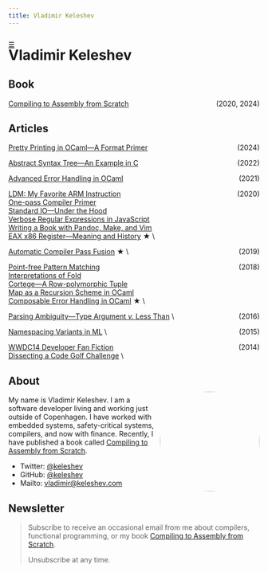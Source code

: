 ```yaml
---
title: Vladimir Keleshev
---
```


<style> #home { position: absolute; line-height: 42px;} </style>

<span id=home><a title=Home href=/>☰</a></span>

<h1>
Vladimir Keleshev
</h1>


<style>#home a { color: black; float: left; }</style>




## Book

<span style="float:right">(2020, 2024)</span>

[Compiling to Assembly from Scratch](/compiling-to-assembly-from-scratch/)

Articles
--------

<div style="text-align:left">

<span style="float:right">(2024)</span>

[Pretty Printing in OCaml—A Format Primer](/pretty-printing-in-ocaml-a-format-primer) 

<span style="float:right">(2022)</span>

[Abstract Syntax Tree—An Example in C](/abstract-syntax-tree-an-example-in-c) 

<span style="float:right">(2021)</span>

[Advanced Error Handling in OCaml](/advanced-error-handling-in-ocaml)

<span style="float:right">(2020)</span>

[LDM: My Favorite ARM Instruction](/ldm-my-favorite-arm-instruction) \
[One-pass Compiler Primer](/one-pass-compiler-primer) \
[Standard IO—Under the Hood](/standard-io-under-the-hood) \
[Verbose Regular Expressions in JavaScript](/verbose-regular-expressions-in-javascript) \
[Writing a Book with Pandoc, Make, and Vim](/my-book-writing-setup) \
[EAX x86 Register—Meaning and History](/eax-x86-register-meaning-and-history) ★ \

<span style="float:right">(2019)</span>

[Automatic Compiler Pass Fusion](/automatic-compiler-pass-fusion) ★ \

<span style="float:right">(2018)</span>

[Point-free Pattern Matching](/point-free-pattern-matching) \
[Interpretations of Fold](/interpretations-of-fold) \
[Cortege—A Row-polymorphic Tuple](cortege-a-row-polymorphic-tuple) \
[Map as a Recursion Scheme in OCaml](/map-as-a-recursion-scheme-in-ocaml) \
[Composable Error Handling in OCaml](/composable-error-handling-in-ocaml) ★ \

<span style="float:right">(2016)</span>

[Parsing Ambiguity—Type Argument *v.* Less Than](/parsing-ambiguity-type-argument-v-less-than) \

<span style="float:right">(2015)</span>

[Namespacing Variants in ML](/namespacing-variants-in-ml) \

<span style="float:right">(2014)</span>

[WWDC14 Developer Fan Fiction](/wwdc14-developer-fan-fiction) \
[Dissecting a Code Golf Challenge](/dissecting-a-code-golf-challenge) \

</div>

<!--

Blog
----

<!--
  * Trickery that makes printf in OCaml work
  * Let's use JavaScript pp to compile something to it
  * Advanced Pretty Printing in OCaml: JavaScript Example
  * Tagless Final Primer: JSON Example
  * Composable Pretty Printing in OCaml: JSON Example
  * JSON ADT design example?

* 2024
  * [Pretty Printing in OCaml: A Format Primer](/pretty-printing-in-ocaml-a-format-primer)
* 2022
  * [Abstract Syntax Tree: An Example in C](/abstract-syntax-tree-an-example-in-c) 
* 2023
  * [Advanced Error Handling in OCaml](/advanced-error-handling-in-ocaml)
* 2020
  * [LDM: My Favorite ARM Instruction](/ldm-my-favorite-arm-instruction)
  * [One-pass Compiler Primer](/one-pass-compiler-primer)
  * [Standard IO: Under the Hood](/standard-io-under-the-hood)
  * [Verbose Regular Expressions in JavaScript](/verbose-regular-expressions-in-javascript)
  * [Writing a Book with Pandoc, Make, and Vim](/my-book-writing-setup)
  * [EAX x86 Register: Meaning and History](/eax-x86-register-meaning-and-history)
* 2019
  * [Automatic Compiler Pass Fusion](/automatic-compiler-pass-fusion)
* 2018
  * [Point-free Pattern Matching](/point-free-pattern-matching)
  * [Interpretations of Fold](/interpretations-of-fold)
  * [Cortege: A Row-polymorphic Tuple](cortege-a-row-polymorphic-tuple)
  * [Map as a Recursion Scheme in OCaml](/map-as-a-recursion-scheme-in-ocaml)
  * [Composable Error Handling in OCaml](/composable-error-handling-in-ocaml)
* 2016
  * [Parsing Ambiguity: Type Argument *v.* Less Than](/parsing-ambiguity-type-argument-v-less-than)
* 2015
  * [Namespacing Variants in ML](/namespacing-variants-in-ml)
* 2014
  * [WWDC14 Developer Fan Fiction](/wwdc14-developer-fan-fiction)
  * [Dissecting a Code Golf Challenge](/dissecting-a-code-golf-challenge)

-->
<!--

Talks
-----
* [Create Beautiful Command-line Interfaces with Python](http://youtu.be/pXhcPJK5cMc)


Boolean Algebra
---------------

In 2010 I made a series of videos about Boolean Algebra.

* [Intoroduction](/boolean-algebra-introduction)
* [Truth Tables](/boolean-algebra-truth-tables)
* [Karnaugh Maps](/boolean-algebra-karnaugh-maps)
* [DeMorgan’s Theorem](/boolean-algebra-demorgans-theorem)
* [Standard Forms](/boolean-algebra-standard-sop-pos-forms)


-->

<img src=./keleshev.jpg width=200 height=200 style="float:right; border-radius:100px; margin-top:50px" />

## About


My name is Vladimir Keleshev.
I am a software developer living and working just outside of Copenhagen.
I have worked with embedded systems, safety-critical systems,
compilers, and now with finance.
Recently, I have published a book called [Compiling to Assembly from Scratch](/compiling-to-assembly-from-scratch).

* Twitter: [\@keleshev](http://twitter.com/keleshev)
* GitHub: [\@keleshev](http://github.com/keleshev)
* Mailto: [vladimir@keleshev.com](mailto:vladimir@keleshev.com)

<!--* [Résumé](/about) -->


## Newsletter

> Subscribe to receive an occasional email from me about compilers, functional programming, or my book [Compiling to Assembly from Scratch](/compiling-to-assembly-from-scratch).
>
> <script async data-uid="8529ea38b4" src="https://motivated-writer-7421.ck.page/8529ea38b4/index.js"></script>
>
> Unsubscribe at any time.
>
